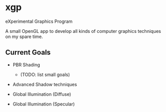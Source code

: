 # xgp
 eXperimental Graphics Program

A small OpenGL app to develop all kinds of computer graphics techniques on my spare time.

## Current Goals

- PBR Shading
	- (TODO: list small goals)

- Advanced Shadow techniques

- Global Illumination (Diffuse)

- Global Illumination (Specular)